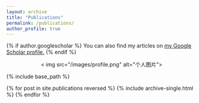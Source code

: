 ```yaml
---
layout: archive
title: "Publications"
permalink: /publications/
author_profile: true
---
```


{% if author.googlescholar %}
  You can also find my articles on <u><a href="{{author.googlescholar}}">my Google Scholar profile</a>.</u>
{% endif %}

<div align="center">
  < img src="/images/profile.png" alt="个人图片">
</div>



{% include base_path %}

{% for post in site.publications reversed %}
  {% include archive-single.html %}
{% endfor %}
